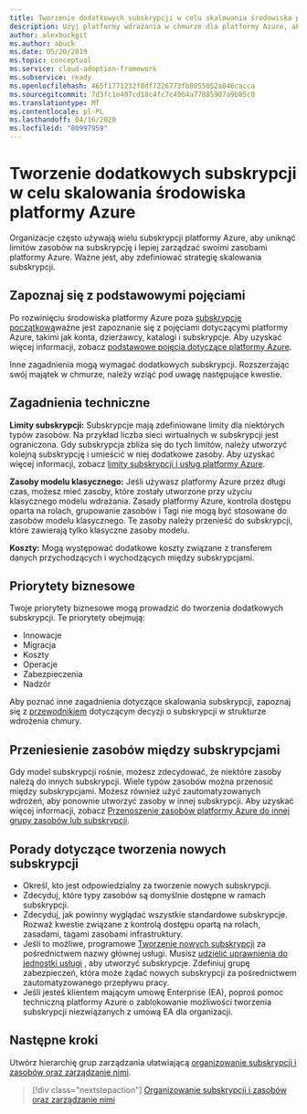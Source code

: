 ```yaml
---
title: Tworzenie dodatkowych subskrypcji w celu skalowania środowiska platformy Azure
description: Użyj platformy wdrażania w chmurze dla platformy Azure, aby dowiedzieć się, jak opracować strategię skalowania środowiska przy użyciu wielu subskrypcji platformy Azure.
author: alexbuckgit
ms.author: abuck
ms.date: 05/20/2019
ms.topic: conceptual
ms.service: cloud-adoption-framework
ms.subservice: ready
ms.openlocfilehash: 465f1771232f8df7226773fb8055052a846cacca
ms.sourcegitcommit: 7d3fc1e407cd18c4fc7c4964a77885907a9b85c0
ms.translationtype: MT
ms.contentlocale: pl-PL
ms.lasthandoff: 04/16/2020
ms.locfileid: "80997959"
---
```

# <a name="create-additional-subscriptions-to-scale-your-azure-environment"></a>Tworzenie dodatkowych subskrypcji w celu skalowania środowiska platformy Azure

Organizacje często używają wielu subskrypcji platformy Azure, aby uniknąć limitów zasobów na subskrypcję i lepiej zarządzać swoimi zasobami platformy Azure. Ważne jest, aby zdefiniować strategię skalowania subskrypcji.

## <a name="review-fundamental-concepts"></a>Zapoznaj się z podstawowymi pojęciami

Po rozwinięciu środowiska platformy Azure poza [subskrypcję początkową](./initial-subscriptions.md)ważne jest zapoznanie się z pojęciami dotyczącymi platformy Azure, takimi jak konta, dzierżawcy, katalogi i subskrypcje. Aby uzyskać więcej informacji, zobacz [podstawowe pojęcia dotyczące platformy Azure](../considerations/fundamental-concepts.md).

Inne zagadnienia mogą wymagać dodatkowych subskrypcji. Rozszerzając swój majątek w chmurze, należy wziąć pod uwagę następujące kwestie.

## <a name="technical-considerations"></a>Zagadnienia techniczne

**Limity subskrypcji:** Subskrypcje mają zdefiniowane limity dla niektórych typów zasobów. Na przykład liczba sieci wirtualnych w subskrypcji jest ograniczona. Gdy subskrypcja zbliża się do tych limitów, należy utworzyć kolejną subskrypcję i umieścić w niej dodatkowe zasoby. Aby uzyskać więcej informacji, zobacz [limity subskrypcji i usług platformy Azure](https://docs.microsoft.com/azure/azure-resource-manager/management/azure-subscription-service-limits#general-limits).

**Zasoby modelu klasycznego:** Jeśli używasz platformy Azure przez długi czas, możesz mieć zasoby, które zostały utworzone przy użyciu klasycznego modelu wdrażania. Zasady platformy Azure, kontrola dostępu oparta na rolach, grupowanie zasobów i Tagi nie mogą być stosowane do zasobów modelu klasycznego. Te zasoby należy przenieść do subskrypcji, które zawierają tylko klasyczne zasoby modelu.

**Koszty:** Mogą występować dodatkowe koszty związane z transferem danych przychodzących i wychodzących między subskrypcjami.

## <a name="business-priorities"></a>Priorytety biznesowe

Twoje priorytety biznesowe mogą prowadzić do tworzenia dodatkowych subskrypcji. Te priorytety obejmują:

- Innowacje
- Migracja
- Koszty
- Operacje
- Zabezpieczenia
- Nadzór

Aby poznać inne zagadnienia dotyczące skalowania subskrypcji, zapoznaj się z [przewodnikiem](../../decision-guides/subscriptions/index.md) dotyczącym decyzji o subskrypcji w strukturze wdrożenia chmury.

## <a name="moving-resources-between-subscriptions"></a>Przeniesienie zasobów między subskrypcjami

Gdy model subskrypcji rośnie, możesz zdecydować, że niektóre zasoby należą do innych subskrypcji. Wiele typów zasobów można przenosić między subskrypcjami. Możesz również użyć zautomatyzowanych wdrożeń, aby ponownie utworzyć zasoby w innej subskrypcji. Aby uzyskać więcej informacji, zobacz [Przenoszenie zasobów platformy Azure do innej grupy zasobów lub subskrypcji](https://docs.microsoft.com/azure/azure-resource-manager/management/move-resource-group-and-subscription).

## <a name="tips-for-creating-new-subscriptions"></a>Porady dotyczące tworzenia nowych subskrypcji

- Określ, kto jest odpowiedzialny za tworzenie nowych subskrypcji.
- Zdecyduj, które typy zasobów są domyślnie dostępne w ramach subskrypcji.
- Zdecyduj, jak powinny wyglądać wszystkie standardowe subskrypcje. Rozważ kwestie związane z kontrolą dostępu opartą na rolach, zasadami, tagami zasobami infrastruktury.
- Jeśli to możliwe, programowe [Tworzenie nowych subskrypcji](https://docs.microsoft.com/azure/azure-resource-manager/management/programmatically-create-subscription) za pośrednictwem nazwy głównej usługi. Musisz [udzielić uprawnienia do jednostki usługi](https://docs.microsoft.com/azure/azure-resource-manager/grant-access-to-create-subscription) , aby utworzyć subskrypcje. Zdefiniuj grupę zabezpieczeń, która może żądać nowych subskrypcji za pośrednictwem zautomatyzowanego przepływu pracy.
- Jeśli jesteś klientem mającym umowę Enterprise (EA), poproś pomoc techniczną platformy Azure o zablokowanie możliwości tworzenia subskrypcji niezwiązanych z umową EA dla organizacji.

## <a name="next-steps"></a>Następne kroki

Utwórz hierarchię grup zarządzania ułatwiającą [organizowanie subskrypcji i zasobów oraz zarządzanie nimi](./organize-subscriptions.md).

> [!div class="nextstepaction"]
> [Organizowanie subskrypcji i zasobów oraz zarządzanie nimi](./organize-subscriptions.md)
